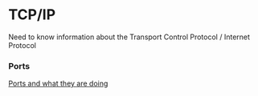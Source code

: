 # TCP/IP 

Need to know information about the Transport Control Protocol / Internet Protocol

### Ports
[Ports and what they are doing](https://www.iana.org/assignments/service-names-port-numbers/service-names-port-numbers.xhtml?&page=2)